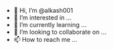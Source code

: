 - 👋 Hi, I’m @alkash001
- 👀 I’m interested in ...
- 🌱 I’m currently learning ...
- 💞️ I’m looking to collaborate on ...
- 📫 How to reach me ...

<!---
alkash001/alkash001 is a ✨ special ✨ repository because its `README.md` (this file) appears on your GitHub profile.
You can click 
